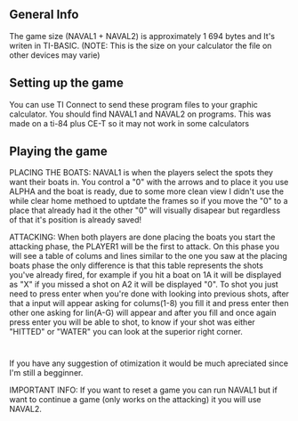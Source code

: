 ## General Info
The game size (NAVAL1 + NAVAL2) is approximately 1 694 bytes and It's writen in TI-BASIC. (NOTE: This is the size on your calculator the file on other devices may varie)

## Setting up the game
You can use TI Connect to send these program files to your graphic calculator. You should find NAVAL1 and NAVAL2 on programs. This was made on a ti-84 plus CE-T so it may not work in some calculators

## Playing the game
PLACING THE BOATS: NAVAL1 is when the players select the spots they want their boats in. You control a "0" with the arrows and to place it you use ALPHA and the boat is ready, due to some more clean view I didn't use the while clear home methoed to uptdate the frames so if you move the "0" to a place that already had it the other "0" will visually disapear but regardless of that it's position is already saved!

ATTACKING: When both players are done placing the boats you start the attacking phase, the PLAYER1 will be the first to attack. On this phase you will see a table of colums and lines similar to the one you saw at the placing boats phase the only difference is that this table represents the shots you've already fired, for example if you hit a boat on 1A it will be displayed as "X" if you missed a shot on A2 it will be displayed "0". To shot you just need to press enter when you're done with looking into previous shots, after that a input will appear asking for colums(1-8) you fill it and press enter then other one asking for lin(A-G) will appear and after you fill and once again press enter you will be able to shot, to know if your shot was either "HITTED" or "WATER" you can look at the superior right corner.

#
If you have any suggestion of otimization it would be much apreciated since I'm still a begginner.

IMPORTANT INFO: If you want to reset a game you can run NAVAL1 but if want to 
continue a game (only works on the attacking) it you will use NAVAL2.
